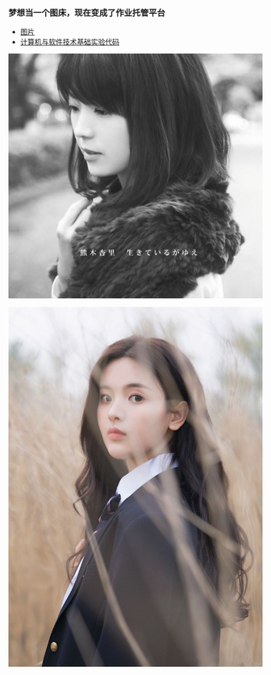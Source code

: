 ### 梦想当一个图床，现在变成了作业托管平台
* [图片](https://github.com/Malloc-Luo/Picture/tree/master/1)  
* [计算机与软件技术基础实验代码](https://github.com/Malloc-Luo/Picture/tree/master/PgSoft)  



![Kumaki Anri](https://github.com/Malloc-Luo/Picture/blob/master/1/kumaki_head.jpg)

![Yang Chaoyue](https://github.com/Malloc-Luo/Picture/blob/master/1/186-5.jpg)



